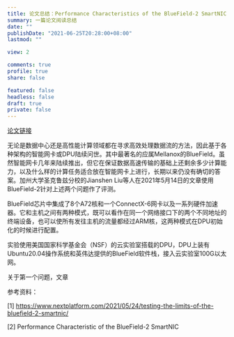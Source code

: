 ```yaml
---
title: 论文总结：Performance Characteristics of the BlueField-2 SmartNIC
summary: 一篇论文阅读总结
date: ""
publishDate: "2021-06-25T20:28:00+08:00"
lastmod: ""

view: 2

comments: true
profile: true
share: false

featured: false
headless: false
draft: true
private: false
---
```


[论文链接](https://arxiv.org/pdf/2105.06619.pdf)

无论是数据中心还是高性能计算领域都在寻求高效处理数据流的方法，因此基于各种架构的智能网卡或DPU陆续问世。其中最著名的应属Mellanox的BlueField。虽然智能网卡几年来陆续推出，但它在保证数据高速传输的基础上还剩余多少计算能力，以及什么样的计算任务适合放在智能网卡上进行，长期以来仍没有确切的答案。加州大学圣克鲁兹分校的Jianshen Liu等人在2021年5月14日的文章使用BlueField-2针对上述两个问题作了评测。

BlueField芯片中集成了8个A72核和一个ConnectX-6网卡以及一系列硬件加速器。它和主机之间有两种模式，既可以看作在同一个网络接口下的两个不同地址的终端设备，也可以使所有发往主机的流量都经过ARM核，这两种模式在DPU初始化的时候进行配置。

实验使用美国国家科学基金会（NSF）的云实验室搭载的DPU，DPU上装有Ubuntu20.04操作系统和英伟达提供的BlueField软件栈，接入云实验室100G以太网。

关于第一个问题，文章


参考资料：

[1] https://www.nextplatform.com/2021/05/24/testing-the-limits-of-the-bluefield-2-smartnic/

[2] Performance Characteristic of the BlueField-2 SmartNIC